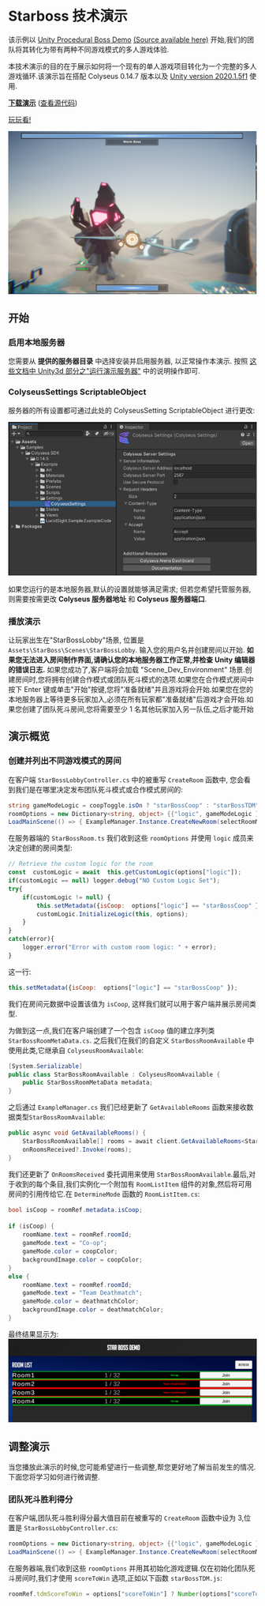 ﻿# Starboss 技术演示
该示例以 [Unity Procedural Boss Demo](https://www.youtube.com/watch?v=LVSmp0zW8pY) [(Source available here)](https://on.unity.com/37K5j1b) 开始,我们的团队将其转化为带有两种不同游戏模式的多人游戏体验.

本技术演示的目的在于展示如何将一个现有的单人游戏项目转化为一个完整的多人游戏循环.该演示旨在搭配 Colyseus 0.14.7 版本以及 [Unity version 2020.1.5f1](https://unity3d.com/unity/qa/lts-releases) 使用.

**[下载演示](https://github.com/colyseus/unity-demo-starboss/archive/main.zip)** ([查看源代码](https://github.com/colyseus/unity-demo-starboss/))

[玩玩看!](https://sac-dt.colyseus.dev/)

![屏幕截图](screenshot.PNG)

## 开始

### 启用本地服务器

您需要从 **提供的服务器目录** 中选择安装并启用服务器, 以正常操作本演示. 按照 [这些文档中 Unity3d 部分之"运行演示服务器"](/getting-started/unity3d-client/#running-the-demo-server) 中的说明操作即可.

### ColyseusSettings ScriptableObject

服务器的所有设置都可通过此处的 ColyseusSetting ScriptableObject 进行更改:

![ScriptableObject](../common-images/scriptable-object.png)

如果您运行的是本地服务器,默认的设置就能够满足需求; 但若您希望托管服务器,则需要按需更改 **Colyseus 服务器地址** 和 **Colyseus 服务器端口**.

### 播放演示

让玩家出生在"StarBossLobby"场景, 位置是 `Assets\StarBoss\Scenes\StarBossLobby`. 输入您的用户名并创建房间以开始. **如果您无法进入房间制作界面,请确认您的本地服务器工作正常,并检查 Unity 编辑器的错误日志.** 如果您成功了,客户端将会加载 "Scene\_Dev\_Environment" 场景.创建房间时,您将拥有创建合作模式或团队死斗模式的选项.如果您在合作模式房间中按下 Enter 键或单击"开始"按键,您将"准备就绪"并且游戏将会开始.如果您在您的本地服务器上等待更多玩家加入,必须在所有玩家都"准备就绪"后游戏才会开始.如果您创建了团队死斗房间,您将需要至少 1 名其他玩家加入另一队伍,之后才能开始

## 演示概览

### 创建并列出不同游戏模式的房间
在客户端 `StarBossLobbyController.cs` 中的被重写 `CreateRoom` 函数中, 您会看到我们是在哪里决定发布团队死斗模式或合作模式房间的:
```csharp
string gameModeLogic = coopToggle.isOn ? "starBossCoop" : "starBossTDM";
roomOptions = new Dictionary<string, object> {{"logic", gameModeLogic }, { "scoreToWin", 3 } };
LoadMainScene(() => { ExampleManager.Instance.CreateNewRoom(selectRoomMenu.RoomCreationName, roomOptions);
```
在服务器端的 `StarBossRoom.ts` 我们收到这些 `roomOptions` 并使用  `logic` 成员来决定创建的房间类型:
```javascript
// Retrieve the custom logic for the room
const  customLogic = await  this.getCustomLogic(options["logic"]);
if(customLogic == null) logger.debug("NO Custom Logic Set");
try{
	if(customLogic != null) {
		this.setMetadata({isCoop:  options["logic"] == "starBossCoop" });
		customLogic.InitializeLogic(this, options);
	}
}
catch(error){
	logger.error("Error with custom room logic: " + error);
}
```
这一行:
```javascript
this.setMetadata({isCoop:  options["logic"] == "starBossCoop" });
```
我们在房间元数据中设置该值为 `isCoop`, 这样我们就可以用于客户端并展示房间类型.

为做到这一点,我们在客户端创建了一个包含 `isCoop` 值的建立序列类 `StarBossRoomMetaData.cs`. 之后我们在我们的自定义 `StarBossRoomAvailable` 中使用此类,它继承自 `ColyseusRoomAvailable`:
```csharp
[System.Serializable]
public class StarBossRoomAvailable : ColyseusRoomAvailable {
    public StarBossRoomMetaData metadata;
}
```
之后通过 `ExampleManager.cs`  我们已经更新了 `GetAvailableRooms` 函数来接收数据类型`StarBossRoomAvailable`:
```csharp
public async void GetAvailableRooms() {
    StarBossRoomAvailable[] rooms = await client.GetAvailableRooms<StarBossRoomAvailable>(_roomController.roomName);
    onRoomsReceived?.Invoke(rooms);
}
```
我们还更新了 `OnRoomsReceived` 委托调用来使用 `StarBossRoomAvailable`.最后,对于收到的每个条目,我们实例化一个附加有 `RoomListItem` 组件的对象,然后将可用房间的引用传给它.在 `DetermineMode` 函数的 `RoomListItem.cs`:
```csharp
bool isCoop = roomRef.metadata.isCoop;

if (isCoop) {
    roomName.text = roomRef.roomId;
    gameMode.text = "Co-op";
    gameMode.color = coopColor;
    backgroundImage.color = coopColor;
}
else {
    roomName.text = roomRef.roomId;
    gameMode.text = "Team Deathmatch";
    gameMode.color = deathmatchColor;
    backgroundImage.color = deathmatchColor;
}
```
最终结果显示为:
![RoomList](room-list.PNG)

## 调整演示

当您播放此演示的时候,您可能希望进行一些调整,帮您更好地了解当前发生的情况.下面您将学习如何进行微调整.

### 团队死斗胜利得分

在客户端,团队死斗胜利得分最大值目前在被重写的 `CreateRoom` 函数中设为 3,位置是 `StarBossLobbyController.cs`:
```csharp
roomOptions = new Dictionary<string, object> {{"logic", gameModeLogic }, { "scoreToWin", 3 } };
LoadMainScene(() => { ExampleManager.Instance.CreateNewRoom(selectRoomMenu.RoomCreationName, roomOptions);
```

在服务器端,我们收到这些 `roomOptions` 并用其初始化游戏逻辑.仅在初始化团队死斗房间时,我们才使用 `scoreToWin` 选项,正如以下函数 `starBossTDM.js`:
```javascript
roomRef.tdmScoreToWin = options["scoreToWin"] ? Number(options["scoreToWin"]) : 10;
```
